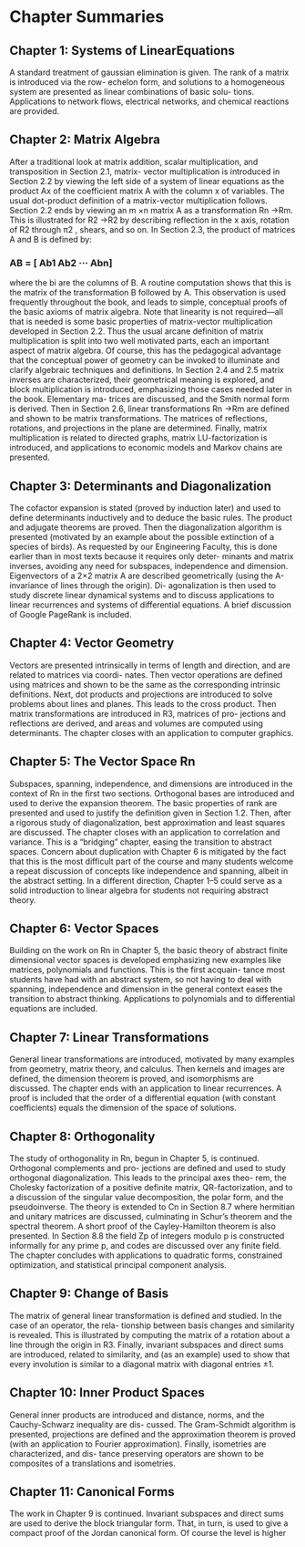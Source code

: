# Chapter Summaries

## Chapter 1: Systems of LinearEquations

A standard treatment of gaussian elimination is given. The rank of a matrix is introduced via the row-
echelon form, and solutions to a homogeneous system are presented as linear combinations of basic solu-
tions. Applications to network flows, electrical networks, and chemical reactions are provided.

## Chapter 2: Matrix Algebra

After a traditional look at matrix addition, scalar multiplication, and transposition in Section 2.1, matrix-
vector multiplication is introduced in Section 2.2 by viewing the left side of a system of linear equations
as the product Ax of the coefficient matrix A with the column x of variables. The usual dot-product
definition of a matrix-vector multiplication follows. Section 2.2 ends by viewing an m ×n matrix A as a
transformation Rn →Rm. This is illustrated for R2 →R2 by describing reflection in the x axis, rotation of
R2 through π2 , shears, and so on. In Section 2.3, the product of matrices A and B is defined by:

### AB = [ Ab1 Ab2 ··· Abn]

where the bi are the columns of B. A routine computation shows that this is the matrix of the transformation B
followed by A. This observation is used frequently throughout the book, and leads to simple, conceptual
proofs of the basic axioms of matrix algebra. Note that linearity is not required—all that is needed is some
basic properties of matrix-vector multiplication developed in Section 2.2. Thus the usual arcane definition
of matrix multiplication is split into two well motivated parts, each an important aspect of matrix algebra.
Of course, this has the pedagogical advantage that the conceptual power of geometry can be invoked to
illuminate and clarify algebraic techniques and definitions.
In Section 2.4 and 2.5 matrix inverses are characterized, their geometrical meaning is explored, and
block multiplication is introduced, emphasizing those cases needed later in the book. Elementary ma-
trices are discussed, and the Smith normal form is derived. Then in Section 2.6, linear transformations
Rn →Rm are defined and shown to be matrix transformations. The matrices of reflections, rotations, and
projections in the plane are determined. Finally, matrix multiplication is related to directed graphs, matrix
LU-factorization is introduced, and applications to economic models and Markov chains are presented.

## Chapter 3: Determinants and Diagonalization

The cofactor expansion is stated (proved by induction later) and used to define determinants inductively
and to deduce the basic rules. The product and adjugate theorems are proved. Then the diagonalization
algorithm is presented (motivated by an example about the possible extinction of a species of birds). As
requested by our Engineering Faculty, this is done earlier than in most texts because it requires only deter-
minants and matrix inverses, avoiding any need for subspaces, independence and dimension. Eigenvectors
of a 2×2 matrix A are described geometrically (using the A-invariance of lines through the origin). Di-
agonalization is then used to study discrete linear dynamical systems and to discuss applications to linear
recurrences and systems of differential equations. A brief discussion of Google PageRank is included.

## Chapter 4: Vector Geometry

Vectors are presented intrinsically in terms of length and direction, and are related to matrices via coordi-
nates. Then vector operations are defined using matrices and shown to be the same as the corresponding
intrinsic definitions. Next, dot products and projections are introduced to solve problems about lines and
planes. This leads to the cross product. Then matrix transformations are introduced in R3, matrices of pro-
jections and reflections are derived, and areas and volumes are computed using determinants. The chapter
closes with an application to computer graphics.

## Chapter 5: The Vector Space Rn

Subspaces, spanning, independence, and dimensions are introduced in the context of Rn in the first two
sections. Orthogonal bases are introduced and used to derive the expansion theorem. The basic properties
of rank are presented and used to justify the definition given in Section 1.2. Then, after a rigorous study of
diagonalization, best approximation and least squares are discussed. The chapter closes with an application
to correlation and variance.
This is a “bridging” chapter, easing the transition to abstract spaces. Concern about duplication with
Chapter 6 is mitigated by the fact that this is the most difficult part of the course and many students
welcome a repeat discussion of concepts like independence and spanning, albeit in the abstract setting.
In a different direction, Chapter 1–5 could serve as a solid introduction to linear algebra for students not
requiring abstract theory.

## Chapter 6: Vector Spaces

Building on the work on Rn in Chapter 5, the basic theory of abstract finite dimensional vector spaces is
developed emphasizing new examples like matrices, polynomials and functions. This is the first acquain-
tance most students have had with an abstract system, so not having to deal with spanning, independence
and dimension in the general context eases the transition to abstract thinking. Applications to polynomials
and to differential equations are included.

## Chapter 7: Linear Transformations

General linear transformations are introduced, motivated by many examples from geometry, matrix theory,
and calculus. Then kernels and images are defined, the dimension theorem is proved, and isomorphisms
are discussed. The chapter ends with an application to linear recurrences. A proof is included that the
order of a differential equation (with constant coefficients) equals the dimension of the space of solutions.

## Chapter 8: Orthogonality

The study of orthogonality in Rn, begun in Chapter 5, is continued. Orthogonal complements and pro-
jections are defined and used to study orthogonal diagonalization. This leads to the principal axes theo-
rem, the Cholesky factorization of a positive definite matrix, QR-factorization, and to a discussion of the
singular value decomposition, the polar form, and the pseudoinverse. The theory is extended to Cn in
Section 8.7 where hermitian and unitary matrices are discussed, culminating in Schur’s theorem and the
spectral theorem. A short proof of the Cayley-Hamilton theorem is also presented. In Section 8.8 the field
Zp of integers modulo p is constructed informally for any prime p, and codes are discussed over any finite
field. The chapter concludes with applications to quadratic forms, constrained optimization, and statistical
principal component analysis.

## Chapter 9: Change of Basis

The matrix of general linear transformation is defined and studied. In the case of an operator, the rela-
tionship between basis changes and similarity is revealed. This is illustrated by computing the matrix of a
rotation about a line through the origin in R3. Finally, invariant subspaces and direct sums are introduced,
related to similarity, and (as an example) used to show that every involution is similar to a diagonal matrix
with diagonal entries ±1.

## Chapter 10: Inner Product Spaces

General inner products are introduced and distance, norms, and the Cauchy-Schwarz inequality are dis-
cussed. The Gram-Schmidt algorithm is presented, projections are defined and the approximation theorem
is proved (with an application to Fourier approximation). Finally, isometries are characterized, and dis-
tance preserving operators are shown to be composites of a translations and isometries.

## Chapter 11: Canonical Forms

The work in Chapter 9 is continued. Invariant subspaces and direct sums are used to derive the block
triangular form. That, in turn, is used to give a compact proof of the Jordan canonical form. Of course the
level is higher
